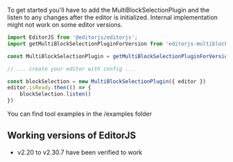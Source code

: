To get started you'll have to add the MultiBlockSelectionPlugin and the listen to any changes after the editor is initialized. Internal implementation might not work on some editor versions.

```ts
import EditorJS from '@editorjs/editorjs';
import getMultiBlockSelectionPluginForVersion from 'editorjs-multiblock-selection-plugin'

const MultiBlockSelectionPlugin = getMultiBlockSelectionPluginForVersion(EditorJS.version)

// ... create your editor with config ...

const blockSelection = new MultiBlockSelectionPlugin({ editor })
editor.isReady.then(() => {
    blockSelection.listen()
})
```

You can find tool examples in the /examples folder


## Working versions of EditorJS
- v2.20 to v2.30.7 have been verified to work

